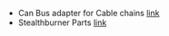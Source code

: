 
* Can Bus adapter for Cable chains [link](https://www.printables.com/model/320325-btt-ebb36-canbus-voron-cw2-mount-moons-pancake-mot)
* Stealthburner Parts [link](https://github.com/VoronDesign/Voron-Stealthburner.git)
